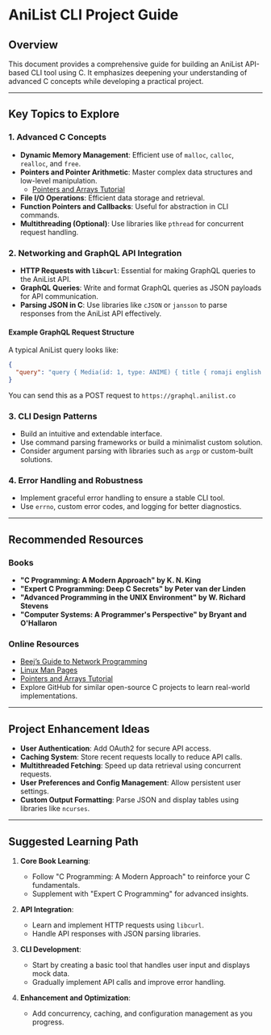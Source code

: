 # AniList CLI Project Guide

## Overview

This document provides a comprehensive guide for building an AniList API-based CLI tool using C. It emphasizes deepening your understanding of advanced C concepts while developing a practical project.

---

## Key Topics to Explore

### 1. Advanced C Concepts

- **Dynamic Memory Management**: Efficient use of `malloc`, `calloc`, `realloc`, and `free`.
- **Pointers and Pointer Arithmetic**: Master complex data structures and low-level manipulation.
  - [Pointers and Arrays Tutorial](https://github.com/jflaherty/ptrtut13)
- **File I/O Operations**: Efficient data storage and retrieval.
- **Function Pointers and Callbacks**: Useful for abstraction in CLI commands.
- **Multithreading (Optional)**: Use libraries like `pthread` for concurrent request handling.

### 2. Networking and GraphQL API Integration

- **HTTP Requests with `libcurl`**: Essential for making GraphQL queries to the AniList API.
- **GraphQL Queries**: Write and format GraphQL queries as JSON payloads for API communication.
- **Parsing JSON in C**: Use libraries like `cJSON` or `jansson` to parse responses from the AniList API effectively.

#### Example GraphQL Request Structure

A typical AniList query looks like:

```json
{
  "query": "query { Media(id: 1, type: ANIME) { title { romaji english } } }"
}
```

You can send this as a POST request to `https://graphql.anilist.co`

### 3. CLI Design Patterns

- Build an intuitive and extendable interface.
- Use command parsing frameworks or build a minimalist custom solution.
- Consider argument parsing with libraries such as `argp` or custom-built solutions.

### 4. Error Handling and Robustness

- Implement graceful error handling to ensure a stable CLI tool.
- Use `errno`, custom error codes, and logging for better diagnostics.

---

## Recommended Resources

### Books

- **"C Programming: A Modern Approach" by K. N. King**
- **"Expert C Programming: Deep C Secrets" by Peter van der Linden**
- **"Advanced Programming in the UNIX Environment" by W. Richard Stevens**
- **"Computer Systems: A Programmer's Perspective" by Bryant and O'Hallaron**

### Online Resources

- [Beej’s Guide to Network Programming](http://beej.us/guide/bgnet/)
- [Linux Man Pages](https://man7.org/linux/man-pages/)
- [Pointers and Arrays Tutorial](https://github.com/jflaherty/ptrtut13)
- Explore GitHub for similar open-source C projects to learn real-world implementations.

---

## Project Enhancement Ideas

- **User Authentication**: Add OAuth2 for secure API access.
- **Caching System**: Store recent requests locally to reduce API calls.
- **Multithreaded Fetching**: Speed up data retrieval using concurrent requests.
- **User Preferences and Config Management**: Allow persistent user settings.
- **Custom Output Formatting**: Parse JSON and display tables using libraries like `ncurses`.

---

## Suggested Learning Path

1. **Core Book Learning**:
   - Follow "C Programming: A Modern Approach" to reinforce your C fundamentals.
   - Supplement with "Expert C Programming" for advanced insights.

2. **API Integration**:
   - Learn and implement HTTP requests using `libcurl`.
   - Handle API responses with JSON parsing libraries.

3. **CLI Development**:
   - Start by creating a basic tool that handles user input and displays mock data.
   - Gradually implement API calls and improve error handling.

4. **Enhancement and Optimization**:
   - Add concurrency, caching, and configuration management as you progress.
